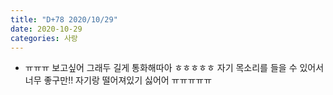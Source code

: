 ```yaml
---
title: "D+78 2020/10/29"
date: 2020-10-29
categories: 사랑
---
```

- ㅠㅠㅠ 보고싶어 그래두 길게 통화해따아 ㅎㅎㅎㅎㅎ 자기 목소리를 들을 수 있어서 너무 좋구만!! 자기랑 떨어져있기 싫어어 ㅠㅠㅠㅠㅠ
